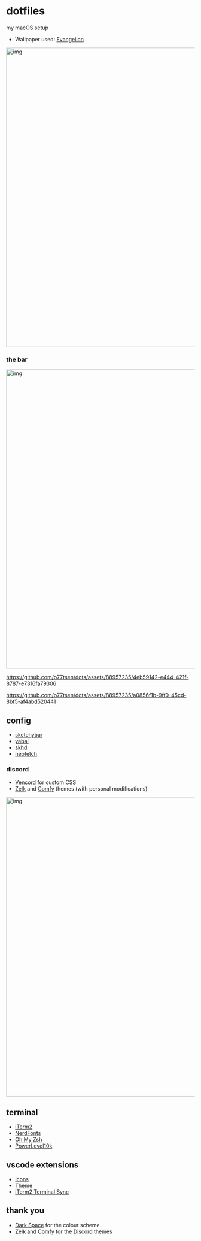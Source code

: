 # dotfiles
my macOS setup

- Wallpaper used: [Evangelion](https://i.imgur.com/2dNwg4L.jpg)

<img src="https://i.imgur.com/4Jdlgvl.png" alt="img" width="800">

### the bar
<img src="https://i.imgur.com/uIzLiNk.png" alt="img" width="800">

https://github.com/o77tsen/dots/assets/88957235/4eb59142-e444-421f-8787-e7316fa79306

https://github.com/o77tsen/dots/assets/88957235/a0856f1b-9ff0-45cd-8bf5-af4abd520441

## config
- [sketchybar](https://github.com/FelixKratz/SketchyBar)
- [yabai](https://github.com/koekeishiya/yabai)
- [skhd](https://github.com/koekeishiya/skhd)
- [neofetch](https://github.com/dylanaraps/neofetch)

### discord
- [Vencord](https://vencord.dev) for custom CSS
- [Zelk](https://github.com/schnensch0/zelk/tree/main) and [Comfy](https://github.com/Comfy-Themes/Discord/tree/master) themes (with personal modifications)
<img src="https://i.imgur.com/s8P2IgD.png" alt="img" width="800">

## terminal
- [iTerm2](https://iterm2.com/)
- [NerdFonts](https://github.com/ryanoasis/nerd-fonts)
- [Oh My Zsh](https://github.com/ohmyzsh/ohmyzsh)
- [PowerLevel10k](https://github.com/romkatv/powerlevel10k/tree/master)

## vscode extensions
- [Icons](https://marketplace.visualstudio.com/items?itemName=monokai.theme-monokai-pro-vscode)
- [Theme](https://marketplace.visualstudio.com/items?itemName=deadrevolver.dark-space-theme)
- [iTerm2 Terminal Sync](https://marketplace.visualstudio.com/items?itemName=tusaeff.vscode-iterm2-theme-sync)

## thank you
- [Dark Space](https://marketplace.visualstudio.com/items?itemName=deadrevolver.dark-space-theme) for the colour scheme
- [Zelk](https://github.com/schnensch0/zelk/tree/main) and [Comfy](https://github.com/Comfy-Themes/Discord/tree/master) for the Discord themes